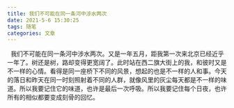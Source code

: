 ```yaml
---
title: 我们不可能在同一条河中涉水两次
date: 2021-5-6 15:30:25
tags: 随笔
categories: 文章
---
```


&nbsp;&nbsp;我们不可能在同一条河中涉水两次。又是一年五月，距我第一次来北京已经近乎一年了。树还是树，路却变得更宽阔了。此时站在西二旗大街上的我，和彼时又是不一样的心情。看得是同一座桥下不同的风景，想起的也是不一样的人和事。今天的落日和昨天在同一时刻照射着不同的人群，就像风里的灰尘每天都是不一样的味道。<!--more-->所以我要记住它的味道，也许是最后一次呼吸。所以我要记住每个日夜，也许所有的相似都要变成刻骨的回忆。